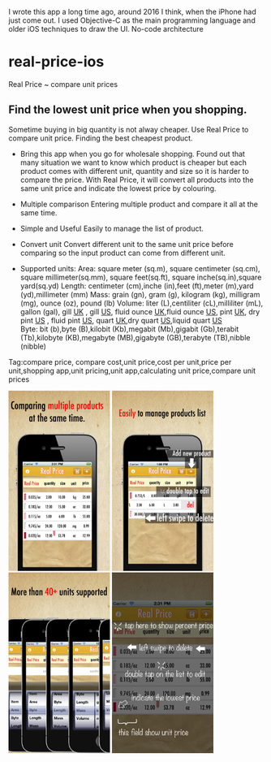 I wrote this app a long time ago, around 2016 I think, when the iPhone had just come out. I used Objective-C as the main programming language and older iOS techniques to draw the UI. No-code architecture  

# real-price-ios
Real Price ~ compare unit prices

Find the lowest unit price when you shopping. 
--------------------------------------------
Sometime buying in big quantity is not alway cheaper. Use Real Price to compare unit price. Finding the best cheapest product.

+ Bring this app when you go for wholesale shopping.
Found out that many situation we want to know which product is cheaper but each product comes with different unit, quantity  and size so it is harder to compare the price. With Real Price, it will convert all products into the same unit price and indicate the lowest price by colouring.

+ Multiple comparison
Entering multiple product and compare it all at the same time. 

+ Simple and Useful
Easily to manage the list of product. 

+ Convert unit
Convert different unit to the same unit price before comparing so the input product can come from different unit.

+ Supported units:
Area: square meter (sq.m), square centimeter (sq.cm), square millimeter(sq.mm), square feet(sq.ft), square inche(sq.in),square yard(sq.yd)
Length: centimeter (cm),inche (in),feet (ft),meter (m),yard (yd),millimeter (mm)
Mass: grain (gn), gram (g), kilogram (kg), milligram (mg), ounce (oz), pound (lb)
Volume: liter (L),centiliter (cL),milliliter (mL), gallon (gal), gill [UK](gill) , gill [US](gill), fluid ounce [UK](fl.oz),fluid ounce [US](fl.oz), pint [UK](pt), dry pint [US](pt.dry) , fluid pint [US](pt), quart [UK](qt),dry quart [US](qt.dry),liquid quart [US](qt)  
Byte: bit (b),byte (B),kilobit (Kb),megabit (Mb),gigabit (Gb),terabit (Tb),kilobyte (KB),megabyte (MB),gigabyte (GB),terabyte (TB),nibble (nibble)

Tag:compare price, compare cost,unit price,cost per unit,price per unit,shopping app,unit pricing,unit app,calculating unit price,compare unit prices

<img src="https://github.com/kilto/real-price-ios/blob/main/0x0ss%20(1).png" width="200"> <img src="https://github.com/kilto/real-price-ios/blob/main/0x0ss%20(2).png" width="200"> <img src="https://github.com/kilto/real-price-ios/blob/main/0x0ss%20(3).png" width="200"> <img src="https://github.com/kilto/real-price-ios/blob/main/0x0ss%20(4).png" width="200">

